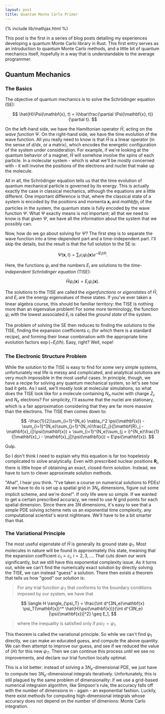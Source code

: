 ```yaml
---
layout: post
title: Quantum Monte Carlo Primer
---
```

{% include lib/mathjax.html %}

This post is the first in a series of blog posts detailing my experiences developing a quantum Monte Carlo library in Rust. This first entry serves as an introduction to quantum Monte Carlo methods, and a little bit of quantum mechanics itself, hopefully in a way that is understandable to the average programmer.

## Quantum Mechanics

### The Basics

The objective of quantum mechanics is to solve the Schrödinger equation (SE):

$$
  \hat{H}\Psi(\mathbf{x}, t) = i\hbar\frac{\partial \Psi(\mathbf{x}, t)}{\partial t}.
$$

On the left-hand side, we have the Hamiltonian operator $\hat{H}$, acting on the *wave function* $\Psi$. On the right-hand side, we have the time evolution of the wave function. All you really need to know is that $\hat{H}$ is a linear operator (in the sense of $d/dx$, or a matrix), which encodes the energetic configuration of the system under consideration. For example, if we're looking at the quantum behavior of a magnet, $\hat{H}$ will somehow involve the spins of each particle. In a molecular system - which is what we'll be mostly concerned with - it will involve the positions of the electrons and nuclei that make up the molecule. 

All in all, the Schrödinger equation tells us that the time evolution of quantum mechanical particle is governed by its energy. This is actually exactly the case in classical mechanics, although the equations are a little different. One important difference is that, where the classical state of a system is encoded by the positions and momenta $\mathbf{x}_i$ and $mathbf{p}_i$ of the particles in the system, the quantum state is fully encoded by the wave function $\Psi$. What $\Psi$ exactly means is not important; all that we need to know is that given $\Psi$, we have all the information about the system that we possibly can.

Now, how do we go about solving for $\Psi$? The first step is to separate the wave function into a time-dependent part and a time-independent part. I'll skip the details, but the result is that the full solution to the SE is:

$$
  \Psi(\mathbf{x}, t) = \sum_i c_i \psi_i(\mathbf{x})e^{-iE_i t/\hbar}.
$$

Here, the functions $\psi_i$ and the numbers $E_i$ are solutions to the *time-independent Schrödinger equation* (TISE):

$$
  \hat{H}\psi_i(\mathbf{x}) = E_i\psi_i(\mathbf{x}).
$$

The solutions to the TISE are called the *eigenfunctions* or *eigenstates* of $\hat{H}$, and $E_i$ are the energy eigenvalues of these states. If you've ever taken a linear algebra course, this should be familiar territory: the TISE is nothing more than an eigenvalue problem! For some more terminology, the function $\psi_i$ with the lowest associated $E_i$ is called the *ground state* of the system.

The problem of solving the SE then reduces to finding the solutions to the TISE, finding the expansion coefficients $c_i$ (for which there is a standard recipe), and forming their linear combination with the appropriate time evolution factors $\exp(-E_i t/\hbar)$. Easy, right? Well, nope!

### The Electronic Structure Problem

While the solution to the TISE is easy to find for some very simple systems, unfortunately real life is messy and complicated, and analytical solutions are very much impossible in the most useful cases. In principle, though, we have a recipe for solving any quantum mechanical system, so let's see how bad it gets. As I said, we'll mostly look at molecular simulations, so what does the TISE look like for a molecule containing $N_n$ nuclei with charge $Z_i$, and $N_e$ electrons? For simplicity, I'll assume that the nuclei are stationary, which is a fair approximation considering that they are far more massive than the electrons. The TISE then comes down to:

$$
  -\frac{1}{2}\sum_{i=1}^{N_e} \nabla_i^2 \psi(\mathbf{x}) - \sum_{i=1}^{N_e}\sum_{j=1}^{N_n}\frac{Z_j}{|\mathbf{R}_j - \mathbf{x}_i|}\psi(\mathbf{x}) + \sum_{i=1}^{N_e}\sum_{j > i}^{N_e}\frac{1}{|\mathbf{x}_i - \mathbf{x}_j|}\psi(\mathbf{x}) = E\psi(\mathbf{x}).
$$

Gulp.

So I don't think I need to explain why this equation is far too hopelessly complicated to solve analytically. Even with prescribed nuclear positions $\mathbf{R}_i$, there is little hope of obtaining an exact, closed-form solution. Instead, we have to turn to clever approximate solution methods.

"Aha!", I hear you think. "I've taken a course on numerical solutions to PDEs! All we have to do is set up a spatial grid in $3N_e$ dimensions, figure out some implicit scheme, and we're done!". If only life were so simple. If we wanted to get a certain prescribed accuracy, we need to use $N$ grid points for each spatial dimension. Since there are $3N$ dimensions, it's easy to see that a simple PDE solving scheme nets us an exponential time complexity, any computational scientist's worst nightmare. We'll have to be a bit smarter than that.

### The Variational Principle

The most useful eigenstate of $\hat{H}$ is generally its ground state $\psi_1$. Most molecules in nature will be found in approximately this state, meaning that the expansion coefficient $c_1 > c_i$, $i = 2, 3, \dots$. That cuts down our work significantly, but we still have this exponential complexity issue. As it turns out, while we can't find the numerically exact solution by directly solving the TISE, we can instead "guess" a solution. There then exists a theorem that tells us how "good" our solution is:

> For any trial function $\psi_T$ that conforms to the boundary conditions imposed by our system, we have that

$$
  \langle H \rangle_{\psi_T} = \frac{\int d^{3N_e}\mathbf{x} \psi_T(\mathbf{x})^* \hat{H}\psi(\mathbf{x})}{\int d^{3N_e} |\psi(\mathbf{x})|^2} \geq E_1,
$$

> where the inequality is satisfied only if $psi_T = \psi_1$. 

This theorem is called the variational principle. So while we can't find $\psi_1$ directly, we can make an educated guess, and compute the above quantity. We can then attempt to improve our guess, and see if we reduced the value of $\langle H \rangle$ for this new $\psi_T$. Then we can continue this process until we see no improvements, and declare our trial function locally optimal. 

This is a lot better: instead of solving a $3N_e$-dimensional PDE, we just have to compute two $3N_e$-dimensional integrals iteratively. Unfortunately, this is still plagued by the same problem of dimensionality: if we use a grid-based numerical integraion algorithm, like Simpson's rule, the accuracy falls off with the number of dimensions in - again - an exponential fashion. Luckily, there exist methods for computing high-dimensional integrals whose accuracy does not depend on the number of dimenions: Monte Carlo integration.
